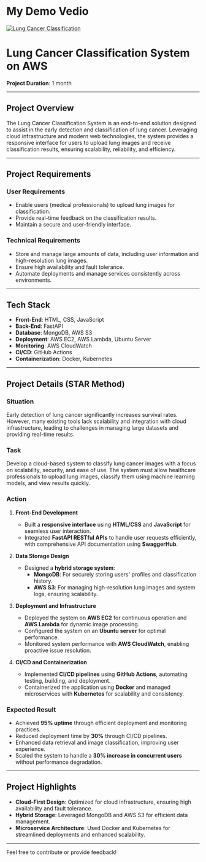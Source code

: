 <!--
# My Demo Vedio
[![Lung Cancer Classification](https://img.youtube.com/vi/3dOk_ofCyZ0/0.jpg)](https://youtu.be/3dOk_ofCyZ0)

# Project Introduction: 
A service is accessible on the Internet. Its design follows RESTful architecture style that runs on the **AWS Cloud** platform and meets the requirements below. The service interface is defined on Dast API by using SwaggerHub open APIs.

Cloud and open community provide pre-trained models that can be leveraged to deliver smart services. My service can integrate with my hugging face model to deliver the cloud and enable development,configuration and integration of multiple types of services.

# Project Tasks:

1. Utilize a Cloud platform such as **Amazon EC2**. And take advantage of **S3** or DynamoDB.
2. Design the data model of your services.  
3. Use a NoSQL data store for managing the data of your application.  
4. Select a Hugging face model or a Cloud AI service to integrate  
5. Develop and deploy the service with integration to 4
6. Expose REST/Open APIs to SwaggerHub
7. Do performance and operation measurement  
# My Demo Vedio（09.2023-11.2023）
[![Lung Cancer Classification](https://img.youtube.com/vi/3dOk_ofCyZ0/0.jpg)](https://youtu.be/3dOk_ofCyZ0)

## Main function of my project: 
My service can help users to detect whether they have lung cancer or not with the help of AI-driven image analysis. What they need to do is to upload their lung image on our application. And then they can get a result which will show their diagnosis results

## Folder and Link Introduction:   
---'img': data used by testing my service     

Here is my hugging face model link: https://huggingface.co/olp0qlo/lung-cancer-classification  

Here is the public URL for my service: http://35.87.24.51/  
-->
# My Demo Vedio
[![Lung Cancer Classification](https://img.youtube.com/vi/3dOk_ofCyZ0/0.jpg)](https://youtu.be/3dOk_ofCyZ0)

# **Lung Cancer Classification System on AWS**

**Project Duration**: 1 month  

---

## **Project Overview**  

The Lung Cancer Classification System is an end-to-end solution designed to assist in the early detection and classification of lung cancer. Leveraging cloud infrastructure and modern web technologies, the system provides a responsive interface for users to upload lung images and receive classification results, ensuring scalability, reliability, and efficiency.

---

## **Project Requirements**  

### **User Requirements**  
- Enable users (medical professionals) to upload lung images for classification.  
- Provide real-time feedback on the classification results.  
- Maintain a secure and user-friendly interface.  

### **Technical Requirements**  
- Store and manage large amounts of data, including user information and high-resolution lung images.  
- Ensure high availability and fault tolerance.  
- Automate deployments and manage services consistently across environments.
---

## **Tech Stack**  

- **Front-End**: HTML, CSS, JavaScript  
- **Back-End**: FastAPI  
- **Database**: MongoDB, AWS S3  
- **Deployment**: AWS EC2, AWS Lambda, Ubuntu Server  
- **Monitoring**: AWS CloudWatch  
- **CI/CD**: GitHub Actions  
- **Containerization**: Docker, Kubernetes 

--- 


## **Project Details (STAR Method)**  

### **Situation**  
Early detection of lung cancer significantly increases survival rates. However, many existing tools lack scalability and integration with cloud infrastructure, leading to challenges in managing large datasets and providing real-time results.

### **Task**  
Develop a cloud-based system to classify lung cancer images with a focus on scalability, security, and ease of use. The system must allow healthcare professionals to upload lung images, classify them using machine learning models, and view results quickly.

### **Action**  

1. **Front-End Development**  
   - Built a **responsive interface** using **HTML/CSS** and **JavaScript** for seamless user interaction.  
   - Integrated **FastAPI RESTful APIs** to handle user requests efficiently, with comprehensive API documentation using **SwaggerHub**.  

2. **Data Storage Design**  
   - Designed a **hybrid storage system**:  
     - **MongoDB**: For securely storing users' profiles and classification history.  
     - **AWS S3**: For managing high-resolution lung images and system logs, ensuring scalability.  

3. **Deployment and Infrastructure**  
   - Deployed the system on **AWS EC2** for continuous operation and **AWS Lambda** for dynamic image processing.  
   - Configured the system on an **Ubuntu server** for optimal performance.  
   - Monitored system performance with **AWS CloudWatch**, enabling proactive issue resolution.  

4. **CI/CD and Containerization**  
   - Implemented **CI/CD pipelines** using **GitHub Actions**, automating testing, building, and deployment.  
   - Containerized the application using **Docker** and managed microservices with **Kubernetes** for scalability and consistency.  

### **Expected Result**  
- Achieved **95% uptime** through efficient deployment and monitoring practices.  
- Reduced deployment time by **30%** through CI/CD pipelines.  
- Enhanced data retrieval and image classification, improving user experience.  
- Scaled the system to handle a **30% increase in concurrent users** without performance degradation.  

---

## **Project Highlights**  

- **Cloud-First Design**: Optimized for cloud infrastructure, ensuring high availability and fault tolerance.  
- **Hybrid Storage**: Leveraged MongoDB and AWS S3 for efficient data management.  
- **Microservice Architecture**: Used Docker and Kubernetes for streamlined deployments and enhanced scalability.
   
<!--
---

## **Lessons Learned and Future Improvements**  

### **Lessons Learned**  
- Efficient monitoring and alerting are crucial for maintaining system reliability.  
- Hybrid storage systems offer flexibility but require careful configuration to optimize cost and performance.  

### **Future Improvements**  
- Integrate **machine learning pipelines** for real-time model updates.  
- Enhance **security measures** with advanced authentication and data encryption.  
- Explore **cost optimization** strategies with **AWS Spot Instances** and **Lambda reserved concurrency**.  
 -->

---

Feel free to contribute or provide feedback!

